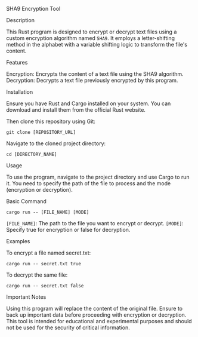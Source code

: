 SHA9 Encryption Tool

Description

This Rust program is designed to encrypt or decrypt text files using a custom encryption algorithm named `SHA9`. It employs a letter-shifting method in the alphabet with a variable shifting logic to transform the file's content.

Features

Encryption: Encrypts the content of a text file using the SHA9 algorithm.
Decryption: Decrypts a text file previously encrypted by this program.

Installation

Ensure you have Rust and Cargo installed on your system. You can download and install them from the official Rust website.

Then clone this repository using Git:

`git clone [REPOSITORY_URL]`

Navigate to the cloned project directory:

`cd [DIRECTORY_NAME]`

Usage

To use the program, navigate to the project directory and use Cargo to run it. You need to specify the path of the file to process and the mode (encryption or decryption).

Basic Command

`cargo run -- [FILE_NAME] [MODE]`

`[FILE_NAME]`: The path to the file you want to encrypt or decrypt.
`[MODE]`: Specify true for encryption or false for decryption.

Examples

To encrypt a file named secret.txt:

`cargo run -- secret.txt true`

To decrypt the same file:

`cargo run -- secret.txt false`

Important Notes

Using this program will replace the content of the original file. Ensure to back up important data before proceeding with encryption or decryption.
This tool is intended for educational and experimental purposes and should not be used for the security of critical information.

